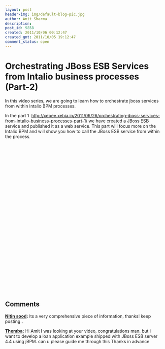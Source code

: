 ```yaml
---
layout: post
header-img: img/default-blog-pic.jpg
author: Amit Sharma
description: 
post_id: 9858
created: 2011/10/06 00:12:47
created_gmt: 2011/10/05 19:12:47
comment_status: open
---
```


# Orchestrating JBoss ESB Services from Intalio business processes (Part-2)

<p>In this video series, we are going to learn how to orchestrate jboss services from within Intalio BPM processes.</p>
<p>In the part 1  <a href="http://xebee.xebia.in/2011/09/26/orchestrating-jboss-services-from-intalio-business-processes-part-1/">http://xebee.xebia.in/2011/09/26/orchestrating-jboss-services-from-intalio-business-processes-part-1/</a> we have created a JBoss ESB service and published it as a web service. This part will focus more on the Intalio BPM and will show you how to call the JBoss ESB service from within the process.</p>
<div><!--more--></div>

<p><object width="640" height="480"><param name="movie" value="http://www.youtube.com/v/3lB6F3EhHOU?version=3&amp;hl=en_US&amp;hd=1"></param><param name="allowFullScreen" value="true"></param><param name="allowscriptaccess" value="always"></param><embed src="http://www.youtube.com/v/3lB6F3EhHOU?version=3&amp;hl=en_US&amp;hd=1" type="application/x-shockwave-flash" width="640" height="480" allowscriptaccess="always" allowfullscreen="true"></embed></object></p>

## Comments

**[Nitin sood](#6002 "2011-10-10 01:13:40"):** Its a very comprehensive piece of information, thanks! keep posting..

**[Themba](#7908 "2012-03-13 13:24:00"):** Hi Amit I was looking at your video, congratulations man. but i want to develop a loan application example shipped with JBoss ESB server 4.4 using jBPM. can u please guide me through this Thanks in advance

